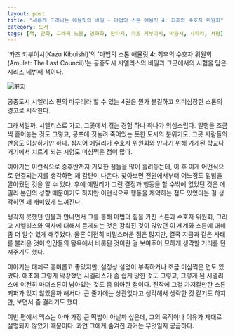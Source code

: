 ```yaml
---
layout: post
title: "새롭게 드러나는 애뮬릿의 비밀 - 마법의 스톤 애뮬릿 4: 최후의 수호자 위원회"
category: 도서
tags: [책, 만화, 그래픽 노블, 영화화, 판타지, 카즈 키부이시, 박중서, 사파리, 서평]
---
```


'카즈 키부이시(Kazu Kibuishi)'의
'마법의 스톤 애뮬릿 4: 최후의 수호자 위원회(Amulet: The Last Council)'는
공중도시 시엘리스의 비밀과 그곳에서의 시험을 담은 시리즈 네번째 책이다.

![표지](https://lh3.googleusercontent.com/fRFTnoRzG8n90d3VurggHFiXN6zW1Ivh69HOb7A7CcKfwihefXaul443g2jIRZ1o6IaRgC8u-POgQA=s480)

공중도시 시엘리스 편의 마무리라 할 수 있는 4권은
뭔가 불길하고 의미심장한 스톤의 경고로 시작한다.

그래서일까.
시엘리스로 가고, 그곳에서 겪는 경험 하나 하나가 의심스럽다.
일행을 조금씩 흩어놓는 것도 그렇고,
공포에 짓눌려 죽어있는 듯한 도시의 분위기도,
그곳 사람들의 반응도 이상하기만 하다.
심지어 에밀리가 수호자 위원회와 만나기 위해 가게된 학교나 거기에서 치르게 되는 시험도 미심쩍은 점이 많다.

이야기는 이런식으로 중후반까지 기묘한 점들을 많이 흘려놓는데,
이 후 이게 어떤식으로 연결되는지를 생각하면 꽤 감탄이 나온다.
찾아보면 전권에서부터 어느정도 밑밥을 깔아뒀던 것을 알 수 있다.
후에 에밀리가 그런 결정과 행동을 할 수밖에 없었던 것은
에밀리 본인의 성향 때문이기도 하지만
이런식으로 행동을 제약하는 점도 있었다는 걸 생각하면 꽤 재미있게 느껴진다.

생각지 못했던 인물과 만나면서
그를 통해 마법의 힘을 가진 스톤과 수호자 위원회,
그리고 시엘리스와 역사에 대해서 듣게되는 것은
감춰진 것이 많았던 이 세계와 스톤에 대해 좀 더 알수 있게 해주었다.
물론 여전히 비밀스러운 점은 많지만,
결국 지금과 같은 사태를 불러온 것이 인간들의 탐욕에서 비롯된 것이란 걸 보여주어
묘하게 생각할 거리를 던져주기도 했다.

이야기는 대체로 흥미롭고 좋았지만,
설정상 설명이 부족하거나 조금 미심쩍은 면도 있었다.
애초에 그렇게 막강했던 시엘리스가 좀 쉽게 망한 것도 그렇고,
그렇게 된 시엘리스에 여전히 마더스톤이 남아있는 것도 좀 의아한 점이다.
진작에 그걸 가져갈만한 스톤키퍼가 있지 않았을까 해서다.
큰 줄기에는 상관없다고 생각해서 생략한 것 같기도 하지만,
보면서 좀 걸리기도 했다.

이번 편에서 맥스는 아마 가장 큰 떡밥이 아닐까 싶은데,
그의 목적이나 이유가 제대로 설명되지 않았기 때문이다.
과연 그에게 숨겨진 과거는 무엇일지 궁금하다.
